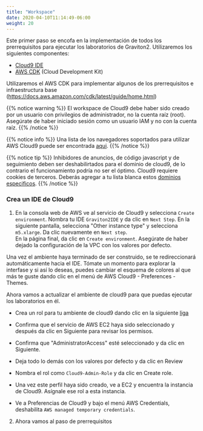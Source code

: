 ```yaml
---
title: "Workspace"
date: 2020-04-10T11:14:49-06:00
weight: 20
---
```


Este primer paso se encofa en la implementación de todos los prerrequisitos para ejecutar los laboratorios de Graviton2. Utilizaremos los siguientes componentes:
* [Cloud9 IDE](https://aws.amazon.com/cloud9/)
* [AWS CDK](https://docs.aws.amazon.com/cdk/latest/guide/home.html) (Cloud Development Kit)
  
Utilizaremos el AWS CDK para implementar algunos de los prerrequisitos e infraestructura base (https://docs.aws.amazon.com/cdk/latest/guide/home.html) 

{{% notice warning %}}
El workspace de Cloud9 debe haber sido creado por un usuario con privilegios de administrador,
no la cuenta raíz (root). Asegúrate de haber iniciado sesión como un usuario IAM y no con la cuenta raíz.
{{% /notice %}}

{{% notice info %}}
Una lista de los navegadores soportados para utilizar AWS Cloud9 puede ser encontrada [aqui]( https://docs.aws.amazon.com/cloud9/latest/user-guide/browsers.html).
{{% /notice %}}

{{% notice tip %}}
Inhibidores de anuncios, de código javascript y de seguimiento deben ser deshabilirtados para el dominio de cloud9, de lo contrario el funcionamiento podría no ser el óptimo.
Cloud9 requiere cookies de terceros. Deberás agregar a tu lista blanca estos [dominios especificos]( https://docs.aws.amazon.com/cloud9/latest/user-guide/troubleshooting.html#troubleshooting-env-loading).
{{% /notice %}}

### Crea un IDE de Cloud9

1. En la consola web de AWS ve al servicio de Cloud9 y selecciona `Create environment`. Nombra tu IDE `Graviton2IDE` y da clic en `Next Step`.
En la siguiente pantalla, selecciona "Other instance type" y selecciona `m5.xlarge`. Da clic nuevamente en `Next step`.  
En la página final, da clic en `Create environment`. Asegúrate de haber dejado la configuración de la VPC con los valores por defecto.

Una vez el ambiente haya terminado de ser construido, se te redireccionará automáticamente hacia el IDE. Tómate un momento para explorar la interfase y si así lo deseas, puedes cambiar el esquema de colores al que más te guste dando clic en el menú de AWS Cloud9 - Preferences - Themes.

Ahora vamos a actualizar el ambiente de cloud9 para que puedas ejecutar los laboratorios en él.

* Crea un rol para tu ambiente de cloud9 dando clic en la siguiente [liga](https://console.aws.amazon.com/iam/home#/roles$new?step=review&commonUseCase=EC2%2BEC2&selectedUseCase=EC2&policies=arn:aws:iam::aws:policy%2FAdministratorAccess)
* Confirma que el servicio de AWS EC2 haya sido seleccionado y después da clic en Siguiente para revisar los permisos.
* Confirma que "AdministratorAccess" esté seleccionado y da clic en Siguiente.
* Deja todo lo demás con los valores por defecto y da clic en Review
* Nombra el rol como `Cloud9-Admin-Role` y da clic en Create role. 

* Una vez este perfil haya sido creado, ve a EC2 y encuentra la instancia de Cloud9. Asígnale ese rol a esta instancia.
* Ve a Preferencias de Cloud9 y bajo el menú AWS Credentials, deshabilita `AWS managed temporary credentials`.  


2. Ahora vamos al paso de prerrequisitos



